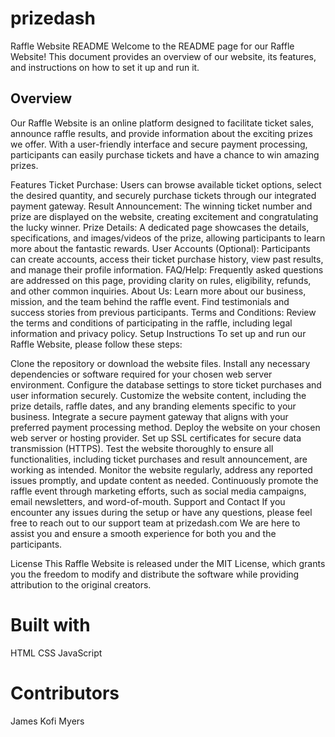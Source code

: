 # prizedash
Raffle Website README
Welcome to the README page for our Raffle Website! This document provides an overview of our website, its features, and instructions on how to set it up and run it.

## Overview
Our Raffle Website is an online platform designed to facilitate ticket sales, announce raffle results, and provide information about the exciting prizes we offer. With a user-friendly interface and secure payment processing, participants can easily purchase tickets and have a chance to win amazing prizes.

Features
Ticket Purchase: Users can browse available ticket options, select the desired quantity, and securely purchase tickets through our integrated payment gateway.
Result Announcement: The winning ticket number and prize are displayed on the website, creating excitement and congratulating the lucky winner.
Prize Details: A dedicated page showcases the details, specifications, and images/videos of the prize, allowing participants to learn more about the fantastic rewards.
User Accounts (Optional): Participants can create accounts, access their ticket purchase history, view past results, and manage their profile information.
FAQ/Help: Frequently asked questions are addressed on this page, providing clarity on rules, eligibility, refunds, and other common inquiries.
About Us: Learn more about our business, mission, and the team behind the raffle event. Find testimonials and success stories from previous participants.
Terms and Conditions: Review the terms and conditions of participating in the raffle, including legal information and privacy policy.
Setup Instructions
To set up and run our Raffle Website, please follow these steps:

Clone the repository or download the website files.
Install any necessary dependencies or software required for your chosen web server environment.
Configure the database settings to store ticket purchases and user information securely.
Customize the website content, including the prize details, raffle dates, and any branding elements specific to your business.
Integrate a secure payment gateway that aligns with your preferred payment processing method.
Deploy the website on your chosen web server or hosting provider.
Set up SSL certificates for secure data transmission (HTTPS).
Test the website thoroughly to ensure all functionalities, including ticket purchases and result announcement, are working as intended.
Monitor the website regularly, address any reported issues promptly, and update content as needed.
Continuously promote the raffle event through marketing efforts, such as social media campaigns, email newsletters, and word-of-mouth.
Support and Contact
If you encounter any issues during the setup or have any questions, please feel free to reach out to our support team at prizedash.com We are here to assist you and ensure a smooth experience for both you and the participants.

License
This Raffle Website is released under the MIT License, which grants you the freedom to modify and distribute the software while providing attribution to the original creators.

# Built with
HTML
CSS
JavaScript

# Contributors
James Kofi Myers
